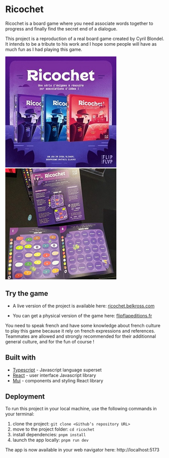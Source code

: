 # Ricochet

Ricochet is a board game where you need associate words together to progress and finally find the secret end of a dialogue.

This project is a reproduction of a real board game created by Cyril Blondel. It intends to be a tribute to his work and I hope some people will have as much fun as I had playing this game.

![Ricochet physical boxes](./src/assets/readme-illustration.jpg)
![Ricochet’s board game](./src/assets/readme-illustration-2.jpg)

## Try the game

- A live version of the project is available here: [ricochet.belkross.com](https://ricochet.belkross.com/)

- You can get a physical version of the game here: [flipflapeditions.fr](https://www.flipflapeditions.fr/jeux-ricochet/)

You need to speak french and have some knowledge about french culture to play this game because it rely on french expressions and references. Teammates are allowed and strongly recommended for their additionnal general culture, and for the fun of course !

## Built with

- [Typescript](https://www.typescriptlang.org/) - Javascript language superset
- [React](https://en.reactjs.org/) - user interface Javascript library
- [Mui](https://mui.com/) - components and styling React library

## Deployment

To run this project in your local machine, use the following commands in your terminal:

1. clone the project: `git clone <Github’s repository URL>`
2. move to the project folder: `cd ricochet`
3. install dependencies: `pnpm install`
4. launch the app locally: `pnpm run dev`

The app is now available in your web navigator here: http://localhost:5173
